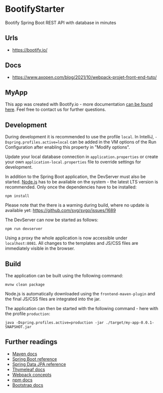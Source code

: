 # BootifyStarter
Bootify   Spring Boot REST API with database in minutes

## Urls
- https://bootify.io/

##  Docs
- https://www.axopen.com/blog/2021/10/webpack-projet-front-end-tuto/

## MyApp

This app was created with Bootify.io - more documentation [can be found here](https://bootify.io/docs/). Feel free to contact us for further questions.

## Development

During development it is recommended to use the profile `local`. In IntelliJ, `-Dspring.profiles.active=local` can be added in the VM options of the Run Configuration after enabling this property in "Modify options".

Update your local database connection in `application.properties` or create your own `application-local.properties` file to override settings for development.

In addition to the Spring Boot application, the DevServer must also be started. [Node.js](https://nodejs.org/) has to be available on the system - the latest LTS version is recommended. Only once the dependencies have to be installed:

```
npm install
```

Please note that the there is a warning during build, where no update is available yet: https://github.com/svg/svgo/issues/1689

The DevServer can now be started as follows:

```
npm run devserver
```

Using a proxy the whole application is now accessible under `localhost:8081`. All changes to the templates and JS/CSS files are immediately visible in the browser.

## Build

The application can be built using the following command:

```
mvnw clean package
```

Node.js is automatically downloaded using the `frontend-maven-plugin` and the final JS/CSS files are integrated into the jar.

The application can then be started with the following command - here with the profile `production`:

```
java -Dspring.profiles.active=production -jar ./target/my-app-0.0.1-SNAPSHOT.jar
```

## Further readings

* [Maven docs](https://maven.apache.org/guides/index.html)  
* [Spring Boot reference](https://docs.spring.io/spring-boot/docs/current/reference/htmlsingle/)  
* [Spring Data JPA reference](https://docs.spring.io/spring-data/jpa/docs/current/reference/html/)  
* [Thymeleaf docs](https://www.thymeleaf.org/documentation.html)  
* [Webpack concepts](https://webpack.js.org/concepts/)  
* [npm docs](https://docs.npmjs.com/)  
* [Bootstrap docs](https://getbootstrap.com/docs/5.2/getting-started/introduction/)  
